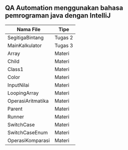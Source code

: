 ## QA Automation menggunakan bahasa pemrograman java dengan IntelliJ
| Nama File         | Tipe    |
|-------------------|---------|
| SegitigaBintang   | Tugas 2 |
| MainKalkulator    | Tugas 3 |
| Array             | Materi  |
| Child             | Materi  |
| Class1            | Materi  |
| Color             | Materi  | 
| InputNilai        | Materi  |
| LoopingArray      | Materi  |
| OperasiAritmatika | Materi  |
| Parent            | Materi  |
| Runner            | Materi  |
| SwitchCase        | Materi  |
| SwitchCaseEnum    | Materi  |
| OperasiKomparasi  | Materi  |